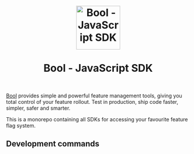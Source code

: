 <h1 align="center">
<br />
<img src="https://avatars.githubusercontent.com/u/79407572?s=200&v=4" alt="Bool - JavaScript SDK" width="120">
<br />
<br />
Bool - JavaScript SDK
</h1>
<br />

[Bool](https://usebool.com/) provides simple and powerful feature management tools, giving you total control of your feature rollout. Test in production, ship code faster, simpler, safer and smarter.

This is a monorepo containing all SDKs for accessing your favourite feature flag system.

## Development commands